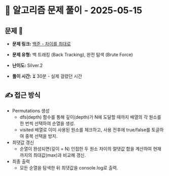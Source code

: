 # 📝 알고리즘 문제 풀이 - 2025-05-15

## 문제 📖

- **문제 링크:** [백준 - 차이를 최대로](https://www.acmicpc.net/problem/10819)

- **문제 유형:** 백 트래킹 (Back Tracking), 완전 탐색 (Brute Force)

- **난이도:** Silver.2

- **풀이 시간:** ⏳ 30분 - 실제 걸렸던 시간

## ✍ 접근 방식

- Permutations 생성
  - dfs(depth) 함수를 통해 깊이(depth)가 N에 도달할 때까지 배열의 각 원소를 한 번씩 선택하여 순열을 생성.
  - visited 배열로 이미 사용된 원소를 체크하고, 사용 전후에 true/false를 토글하여 중복 선택을 방지.
- 최댓값 갱신
  - 순열이 완성되면(깊이 = N) 인접한 두 원소 차이의 절댓값 합을 계산하여 현재까지의 최대값(max)과 비교해 갱신.
- 최종 출력
  - 모든 순열을 탐색한 뒤 최댓값을 console.log로 출력.
